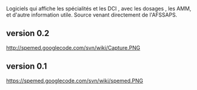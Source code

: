 Logiciels qui affiche les spécialités et les DCI , avec les dosages , les AMM, et d'autre information utile.
Source venant directement de l'AFSSAPS.

## version 0.2 ##
http://spemed.googlecode.com/svn/wiki/Capture.PNG

## version 0.1 ##
https://spemed.googlecode.com/svn/wiki/spemed.PNG